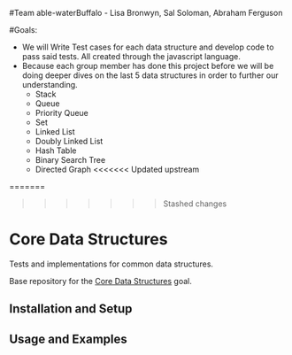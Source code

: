 #Team able-waterBuffalo -
Lisa Bronwyn, Sal Soloman, Abraham Ferguson

#Goals:
- We will Write Test cases for each data structure and develop code to pass said tests.  All created through the javascript language.
- Because each group member has done this project before we will be doing deeper dives on the last 5 data structures in order to further our understanding.
  - Stack
  - Queue
  - Priority Queue
  - Set
  - Linked List
  - Doubly Linked List
  - Hash Table
  - Binary Search Tree
  - Directed Graph
<<<<<<< Updated upstream

=======
>>>>>>> Stashed changes
# Core Data Structures

Tests and implementations for common data structures.

Base repository for the [Core Data Structures](https://github.com/GuildCrafts/web-development-js/issues/128) goal.

## Installation and Setup

## Usage and Examples
